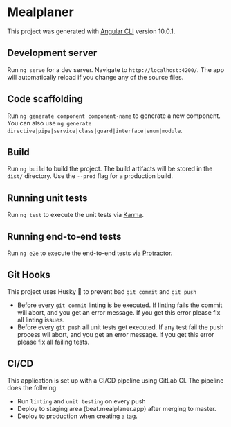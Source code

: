 # Mealplaner

This project was generated with [Angular CLI](https://github.com/angular/angular-cli) version 10.0.1.

## Development server

Run `ng serve` for a dev server. Navigate to `http://localhost:4200/`. The app will automatically reload if you change any of the source files.

## Code scaffolding

Run `ng generate component component-name` to generate a new component. You can also use `ng generate directive|pipe|service|class|guard|interface|enum|module`.

## Build

Run `ng build` to build the project. The build artifacts will be stored in the `dist/` directory. Use the `--prod` flag for a production build.

## Running unit tests

Run `ng test` to execute the unit tests via [Karma](https://karma-runner.github.io).

## Running end-to-end tests

Run `ng e2e` to execute the end-to-end tests via [Protractor](http://www.protractortest.org/).

## Git Hooks
This project uses Husky 🐶 to prevent bad `git commit` and `git push` 
* Before every `git commit` linting is be executed. If linting fails the commit will abort, and you get an error message. If you get this error please fix all linting issues.
* Before every `git push` all unit tests get executed. If any test fail the push process wil abort, and you get an error message. If you get this error please fix all failing tests.

## CI/CD

This application is set up with a CI/CD pipeline using GitLab CI. The pipeline does the follwing:
* Run `linting` and `unit testing` on every push 
* Deploy to staging area (beat.mealplaner.app) after merging to master.
* Deploy to production when creating a tag. 
